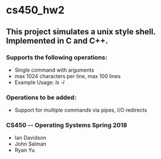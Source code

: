 # cs450_hw2
## This project simulates a unix style shell. Implemented in C and C++.

### Supports the following operations:
- Single command with arguments
- max 1024 characters per line, max 100 lines
- Example Usage: *ls -l*

### Operations to be added:
- Support for multiple commands via pipes,
 I/O redirects
 
### CS450 -- Operating Systems Spring 2018
- Ian Davidson
- John Salman
- Ryan Yu
